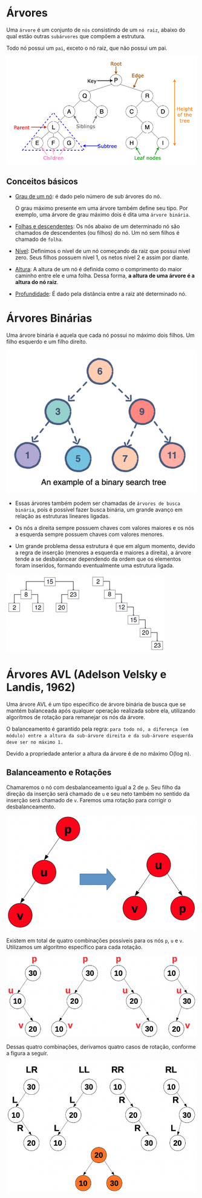 # Árvores

Uma `árvore` é um conjunto de `nós` consistindo de um `nó raiz`, abaixo do qual estão outras `subárvores` que compõem a estrutura.

Todo nó possui um `pai`, exceto o nó raiz, que não possui um pai.

![image](/assets/basic-tree.png)

## Conceitos básicos

- <ins>Grau de um nó</ins>: é dado pelo número de sub árvores do nó.

  O grau máximo presente em uma árvore também define seu tipo. Por exemplo, uma árvore de grau máximo dois é dita uma `árvore binária`.

- <ins>Folhas e descendentes</ins>: Os nós abaixo de um determinado nó são chamados de descendentes (ou filhos) do nó. Um nó sem filhos é chamado de `folha`.

- <ins>Nível</ins>: Definimos o nível de um nó começando da raiz que possui nível zero. Seus filhos possuem nível 1, os netos nível 2 e assim por diante.

- <ins>Altura</ins>: A altura de um nó é definida como o comprimento do maior caminho entre ele e uma folha. Dessa forma, **a altura de uma árvore é a altura do nó raiz**.

- <ins>Profundidade</ins>: É dado pela distância entre a raiz até determinado nó.

# Árvores Binárias

Uma árvore binária é aquela que cada nó possui no máximo dois filhos. Um filho esquerdo e um filho direito.

![image](/assets/binary-search-tree.png)

- Essas árvores também podem ser chamadas de `árvores de busca binária`, pois é possível fazer busca binária, um grande avanço em relação as estruturas lineares ligadas.
- Os nós a direita sempre possuem chaves com valores maiores e os nós a esquerda sempre possuem chaves com valores menores.

- Um grande problema dessa estrutura é que em algum momento, devido a regra de inserção (menores a esquerda e maiores a direita), a árvore tende a se desbalancear dependendo da ordem que os elementos foram inseridos, formando eventualmente uma estrutura ligada.

![image](/assets/imbalancing-problem.png)

# Árvores AVL (Adelson Velsky e Landis, 1962)

Uma árvore AVL é um tipo específico de árvore binária de busca que se mantém balanceada após qualquer operação realizada sobre ela, utilizando algoritmos de rotação para remanejar os nós da árvore.

O balanceamento é garantido pela regra: `para todo nó, a diferença (em módulo) entre a altura da sub-árvore direita e da sub-árvore esquerda deve ser no máximo 1.`

Devido a propriedade anterior a altura da árvore é de no máximo O(log n).

## Balanceamento e Rotações

Chamaremos o nó com desbalanceamento igual a 2 de `p`. Seu filho da direção da inserção será chamado de `u` e seu neto também no sentido da inserção será chamado de `v`. Faremos uma rotação para corrigir o desbalanceamento.

![image](/assets/avl-rotation.png)

Existem em total de quatro combinações possíveis para os nós `p`, `u` e `v`. Utilizamos um algoritmo específico para cada rotação.

![image](/assets/avl-node-combinations.png)

Dessas quatro combinações, derivamos quatro casos de rotação, conforme a figura a seguir.

![image](/assets/avl-node-rotations.png)
